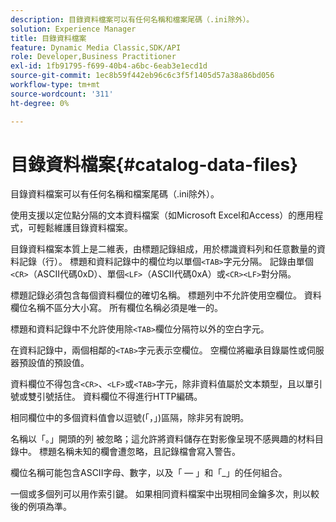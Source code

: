 ```yaml
---
description: 目錄資料檔案可以有任何名稱和檔案尾碼（.ini除外）。
solution: Experience Manager
title: 目錄資料檔案
feature: Dynamic Media Classic,SDK/API
role: Developer,Business Practitioner
exl-id: 1fb91795-f699-40b4-a6bc-6eab3e1ecd1d
source-git-commit: 1ec8b59f442eb96c6c3f5f1405d57a38a86bd056
workflow-type: tm+mt
source-wordcount: '311'
ht-degree: 0%

---
```


# 目錄資料檔案{#catalog-data-files}

目錄資料檔案可以有任何名稱和檔案尾碼（.ini除外）。

使用支援以定位點分隔的文本資料檔案（如Microsoft Excel和Access）的應用程式，可輕鬆維護目錄資料檔案。

目錄資料檔案本質上是二維表，由標題記錄組成，用於標識資料列和任意數量的資料記錄（行）。 標題和資料記錄中的欄位均以單個`<TAB>`字元分隔。 記錄由單個`<CR>`（ASCII代碼0xD）、單個`<LF>`（ASCII代碼0xA）或`<CR><LF>`對分隔。

標題記錄必須包含每個資料欄位的確切名稱。 標題列中不允許使用空欄位。 資料欄位名稱不區分大小寫。 所有欄位名稱必須是唯一的。

標題和資料記錄中不允許使用除`<TAB>`欄位分隔符以外的空白字元。

在資料記錄中，兩個相鄰的`<TAB>`字元表示空欄位。 空欄位將繼承目錄屬性或伺服器預設值的預設值。

資料欄位不得包含`<CR>`、`<LF>`或`<TAB>`字元，除非資料值屬於文本類型，且以單引號或雙引號括住。 資料欄位不得進行HTTP編碼。

相同欄位中的多個資料值會以逗號(「，」)區隔，除非另有說明。

名稱以「。」開頭的列 被忽略；這允許將資料儲存在對影像呈現不感興趣的材料目錄中。 標題名稱未知的欄會遭忽略，且記錄檔會寫入警告。

欄位名稱可能包含ASCII字母、數字，以及「 — 」和「_」的任何組合。

一個或多個列可以用作索引鍵。 如果相同資料檔案中出現相同金鑰多次，則以較後的例項為準。
